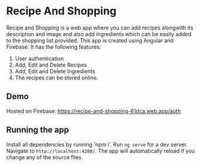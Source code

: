 # Recipe And Shopping

  Recipe and Shopping is a web app where you can add recipes alongwith its description and image and also add ingredients which can be easily added to the shopping list provided. This app is created using Angular and Firebase. It has the following features: 
1) User authentication
2) Add, Edit and Delete Recipes
3) Add, Edit and Delete Ingredients
4) The recipes can be stored online.

## Demo
Hosted on Firebase: https://recipe-and-shopping-61dca.web.app/auth

## Running the app

Install all dependencies by running 'npm i'.
Run `ng serve` for a dev server. Navigate to `http://localhost:4200/`. The app will automatically reload if you change any of the source files.

